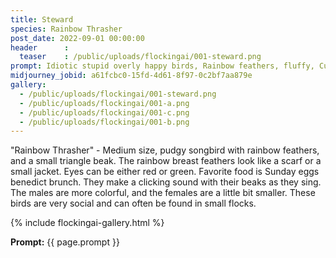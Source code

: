 ```yaml
---
title: Steward
species: Rainbow Thrasher
post_date: 2022-09-01 00:00:00
header      :
  teaser    : /public/uploads/flockingai/001-steward.png
prompt: Idiotic stupid overly happy birds, Rainbow feathers, fluffy, Cute, Whole body
midjourney_jobid: a61fcbc0-15fd-4d61-8f97-0c2bf7aa879e 
gallery: 
  - /public/uploads/flockingai/001-steward.png
  - /public/uploads/flockingai/001-a.png
  - /public/uploads/flockingai/001-c.png
  - /public/uploads/flockingai/001-b.png
---
```


"Rainbow Thrasher" - Medium size, pudgy songbird with rainbow feathers, and a small triangle beak. The rainbow breast feathers look like a scarf or a small jacket. Eyes can be either red or green. Favorite food is Sunday eggs benedict brunch. They make a clicking sound with their beaks as they sing. The males are more colorful, and the females are a little bit smaller. These birds are very social and can often be found in small flocks.

{% include flockingai-gallery.html %}

**Prompt:** {{ page.prompt }}
